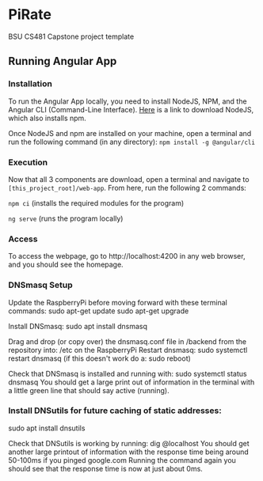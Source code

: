# PiRate
BSU CS481 Capstone project template

## Running Angular App
### Installation
To run the Angular App locally, you need to install NodeJS, NPM, and the Angular CLI (Command-Line Interface). [Here](https://nodejs.org/en/) is a link to download NodeJS, which also installs npm. 

Once NodeJS and npm are installed on your machine, open a terminal and run the following command (in any directory):
`npm install -g @angular/cli`

### Execution
Now that all 3 components are download, open a terminal and navigate to `[this_project_root]/web-app`. From here, run the following 2 commands:

`npm ci` (installs the required modules for the program)

`ng serve` (runs the program locally)

### Access
To access the webpage, go to http://localhost:4200 in any web browser, and you should see the homepage.

### DNSmasq Setup
Update the RaspberryPi before moving forward with these terminal commands:
sudo apt-get update
sudo apt-get upgrade

Install DNSmasq:
sudo apt install dnsmasq

Drag and drop (or copy over) the dnsmasq.conf file in /backend from the repository into: /etc on the RaspberryPi
Restart dnsmasq:
sudo systemctl restart dnsmasq (if this doesn't work do a: sudo reboot)

Check that DNSmasq is installed and running with:
sudo systemctl status dnsmasq
You should get a large print out of information in the terminal with a little green line that should say active (running).

### Install DNSutils for future caching of static addresses:
sudo apt install dnsutils

Check that DNSutils is working by running:
dig <any website here> @localhost
You should get another large printout of information with the response time being around 50-100ms if you pinged google.com
Running the command again you should see that the response time is now at just about 0ms.
